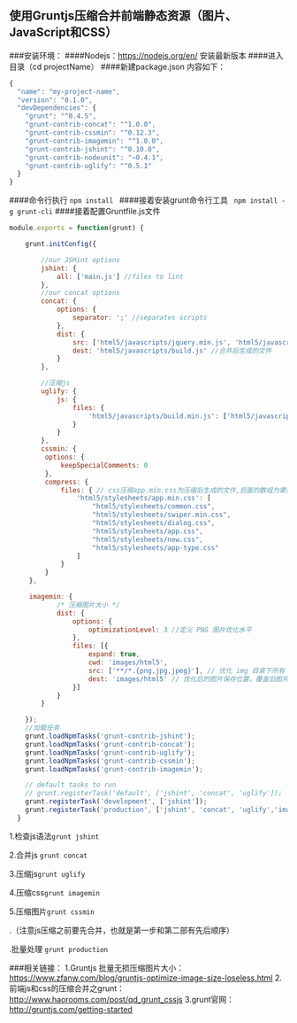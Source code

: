 ## 使用Gruntjs压缩合并前端静态资源（图片、JavaScript和CSS）
###安装环境：
####Nodejs：https://nodejs.org/en/ 安装最新版本
####进入目录（cd projectName）
####新建package.json 内容如下：
```js
{
  "name": "my-project-name",
  "version": "0.1.0",
  "devDependencies": {
    "grunt": "^0.4.5",
    "grunt-contrib-concat": "^1.0.0",
    "grunt-contrib-cssmin": "^0.12.3",
    "grunt-contrib-imagemin": "^1.0.0",
    "grunt-contrib-jshint": "^0.10.0",
    "grunt-contrib-nodeunit": "~0.4.1",
    "grunt-contrib-uglify": "^0.5.1"
  }
}
```
####命令行执行 ``` npm install  ```
####接着安装grunt命令行工具 ``` npm install -g grunt-cli```
####接着配置Gruntfile.js文件
```js
module.exports = function(grunt) {

    grunt.initConfig({

        //our JSHint options
        jshint: {
            all: ['main.js'] //files to lint
        },
        //our concat options
        concat: {
            options: {
                separator: ';' //separates scripts
            },
            dist: {
                src: ['html5/javascripts/jquery.min.js', 'html5/javascripts/dialog.js', 'html5/javascripts/utils.js','html5/javascripts/limit.js','html5/javascripts/pageScrollAjax.js','html5/javascripts/app.js','html5/javascripts/tabs.js','html5/javascripts/swiper.min.js'], //需要合并的文件，注意顺序
                dest: 'html5/javascripts/build.js' //合并后生成的文件
            }
        },

        //压缩js
        uglify: {
            js: {
                files: {
                    'html5/javascripts/build.min.js': ['html5/javascripts/build.js'] //合并后压缩
                }
            }
        },
        cssmin: {
         options: {
             keepSpecialComments: 0
         },
         compress: {
             files: { // css压缩app.min.css为压缩后生成的文件,后面的数组为需要合并压缩的文件（同样注意顺序）
                 'html5/stylesheets/app.min.css': [
                     "html5/stylesheets/common.css",
                     "html5/stylesheets/swiper.min.css",
                     "html5/stylesheets/dialog.css",
                     "html5/stylesheets/app.css",
                     "html5/stylesheets/new.css",
                     "html5/stylesheets/app-type.css"
                 ]
             }
         }
     },

     imagemin: {
            /* 压缩图片大小 */
            dist: {
                options: {
                    optimizationLevel: 3 //定义 PNG 图片优化水平
                },
                files: [{
                    expand: true,
                    cwd: 'images/html5',
                    src: ['**/*.{png,jpg,jpeg}'], // 优化 img 目录下所有 png/jpg/jpeg 图片
                    dest: 'images/html5' // 优化后的图片保存位置，覆盖旧图片，并且不作提示（建议新建一个目录）
                }]
            }
        }

    });
    //加载任务
    grunt.loadNpmTasks('grunt-contrib-jshint');
    grunt.loadNpmTasks('grunt-contrib-concat');
    grunt.loadNpmTasks('grunt-contrib-uglify');
    grunt.loadNpmTasks('grunt-contrib-cssmin');
    grunt.loadNpmTasks('grunt-contrib-imagemin');

    // default tasks to run
    // grunt.registerTask('default', ['jshint', 'concat', 'uglify']);
    grunt.registerTask('development', ['jshint']);
    grunt.registerTask('production', ['jshint', 'concat', 'uglify','imagemin','cssmin']);
  }


```

1.检查js语法```grunt jshint```

2.合并js ```grunt concat```

3.压缩js```grunt uglify```

4.压缩css```grunt imagemin```

5.压缩图片```grunt cssmin```

.（注意js压缩之前要先合并，也就是第一步和第二部有先后顺序）

.批量处理 ```grunt production```


###相关链接：
1.Gruntjs 批量无损压缩图片大小：https://www.zfanw.com/blog/gruntjs-optimize-image-size-loseless.html 
2.前端js和css的压缩合并之grunt：http://www.haorooms.com/post/qd_grunt_cssjs 
3.grunt官网：http://gruntjs.com/getting-started 
